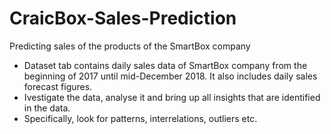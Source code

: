# CraicBox-Sales-Prediction
Predicting sales of the products of the SmartBox company
* Dataset tab contains daily sales data of SmartBox company from the beginning of 2017 until mid-December 2018. It also includes daily sales forecast figures.							
* Ivestigate the data, analyse it and bring up all insights that are identified in the data.							
* Specifically, look for patterns, interrelations, outliers etc.							
							
